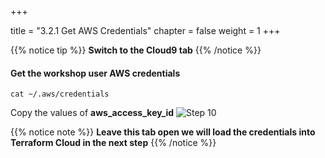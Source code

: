 +++

title = "3.2.1 Get AWS Credentials"
chapter = false
weight = 1
+++

{{% notice tip %}}
__Switch to the Cloud9 tab__
{{% /notice %}}

#### Get the workshop user AWS credentials

`cat ~/.aws/credentials`

Copy the values of __aws_access_key_id__ 
![Step 10](/images/lab3/display_c9_cred.png)


{{% notice note %}}
__Leave this tab open we will load the credentials into Terraform Cloud in the next step__
{{% /notice %}}

